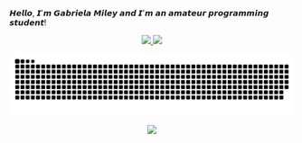 𝙃𝙚𝙡𝙡𝙤, 𝙄'𝙢 𝙂𝙖𝙗𝙧𝙞𝙚𝙡𝙖 𝙈𝙞𝙡𝙚𝙮 𝙖𝙣𝙙 𝙄'𝙢 𝙖𝙣 𝙖𝙢𝙖𝙩𝙚𝙪𝙧 𝙥𝙧𝙤𝙜𝙧𝙖𝙢𝙢𝙞𝙣𝙜 𝙨𝙩𝙪𝙙𝙚𝙣𝙩!

<div>
 <p align="center" >
    <a href="https://github.com/gtrujillo15">
  <img height="180em" src="https://github-readme-stats.vercel.app/api?username=gtrujillo15&show_icons=true&theme=dracula&include_all_commits=true&count_private=true"/>
  <img height="180em" align "right" src="https://github-readme-stats.vercel.app/api/top-langs/?username=gxcuizy&layout=compact&langs_count=7&theme=dracula"/>
    
   
<div> 
<p align="center" > 
<picture>
  <source media="(prefers-color-scheme: dark)" srcset="https://raw.githubusercontent.com/platane/platane/output/github-contribution-grid-snake-dark.svg">
  <source media="(prefers-color-scheme: light)" srcset="https://raw.githubusercontent.com/platane/platane/output/github-contribution-grid-snake.svg">
  <img alt="github contribution grid snake animation" src="https://raw.githubusercontent.com/platane/platane/output/github-contribution-grid-snake.svg">
</picture>
<p align="center" >
  <a href="https://www.instagram.com/deletaram/" target="_blank"><img src="https://img.shields.io/badge/-Instagram-%23E4405F?style=for-the-badge&logo=instagram&logoColor=white" target="_blank"></a>

</div>
  

